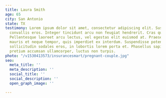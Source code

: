 ```yaml
---
title: Laura Smith
age: 65
city: San Antonio
state: TX
testimony: Lorem ipsum dolor sit amet, consectetur adipiscing elit. Suspendisse eu
  convallis eros. Integer tincidunt arcu non feugiat hendrerit. Cras quis tempor tortor.
  Pellentesque laoreet arcu lectus, vel egestas elit euismod at. Praesent vehicula
  mauris et neque tempor, quis imperdiet ex interdum. Suspendisse potenti. Quisque
  sollicitudin sodales eros, in lobortis lorem porta et. Phasellus sapien sem, dignissim
  pretium accumsan ullamcorper, luctus non turpis.
photo: "/v1530413573/insurancesmart/pregnant-couple.jpg"
seo:
  meta_title: ''
  meta_description: ''
  social_title: ''
  social_description: ''
  open_graph_image: ''

---
```

